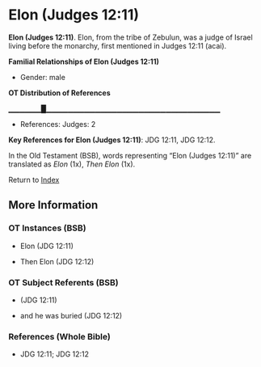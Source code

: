 # Elon (Judges 12:11)
**Elon (Judges 12:11)**. 
Elon, from the tribe of Zebulun, was a judge of Israel living before the monarchy, first mentioned in Judges 12:11 (acai). 




**Familial Relationships of Elon (Judges 12:11)**


* Gender: male


**OT Distribution of References**

▁▁▁▁▁▁█▁▁▁▁▁▁▁▁▁▁▁▁▁▁▁▁▁▁▁▁▁▁▁▁▁▁▁▁▁▁▁▁
* References: Judges: 2



**Key References for Elon (Judges 12:11)**: 
JDG 12:11, JDG 12:12. 


In the Old Testament (BSB), words representing “Elon (Judges 12:11)” are translated as 
*Elon* (1x), *Then Elon* (1x). 




Return to [Index](00-Index.md)

## More Information

### OT Instances (BSB)

* Elon (JDG 12:11)

* Then Elon (JDG 12:12)



### OT Subject Referents (BSB)

*  (JDG 12:11)

* and he was buried (JDG 12:12)



### References (Whole Bible)

* JDG 12:11; JDG 12:12



